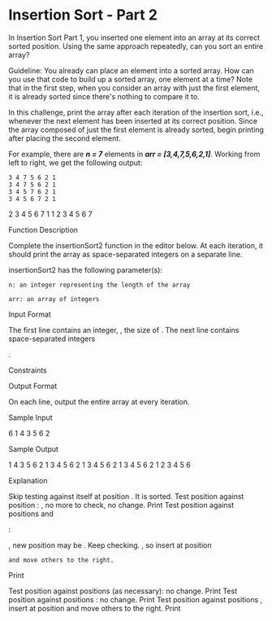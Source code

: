 # Insertion Sort - Part 2

In Insertion Sort Part 1, you inserted one element into an array at its correct sorted position. Using the same approach repeatedly, can you sort an entire array?

Guideline: You already can place an element into a sorted array. How can you use that code to build up a sorted array, one element at a time? Note that in the first step, when you consider an array with just the first element, it is already sorted since there's nothing to compare it to.

In this challenge, print the array after each iteration of the insertion sort, i.e., whenever the next element has been inserted at its correct position. Since the array composed of just the first element is already sorted, begin printing after placing the second element.

For example, there are ***n = 7*** elements in ***arr = [3,4,7,5,6,2,1]***. Working from left to right, we get the following output:

    3 4 7 5 6 2 1
    3 4 7 5 6 2 1
    3 4 5 7 6 2 1
    3 4 5 6 7 2 1
2 3 4 5 6 7 1
1 2 3 4 5 6 7

Function Description

Complete the insertionSort2 function in the editor below. At each iteration, it should print the array as space-separated integers on a separate line.

insertionSort2 has the following parameter(s):

    n: an integer representing the length of the array 

    arr: an array of integers

Input Format

The first line contains an integer,
, the size of .
The next line contains space-separated integers

.

Constraints


Output Format

On each line, output the entire array at every iteration.

Sample Input

6
1 4 3 5 6 2

Sample Output

1 4 3 5 6 2 
1 3 4 5 6 2 
1 3 4 5 6 2 
1 3 4 5 6 2 
1 2 3 4 5 6 

Explanation

Skip testing
against itself at position . It is sorted.
Test position against position : , no more to check, no change.
Print
Test position against positions and

:

, new position may be
. Keep checking.
, so insert at position

    and move others to the right.

Print

Test position against positions (as necessary): no change.
Print
Test position against positions : no change.
Print
Test position against positions , insert at position and move others to the right.
Print 
